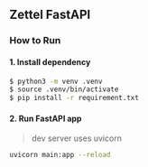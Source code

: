 ## Zettel FastAPI

### How to Run

#### 1. Install dependency

```bash
$ python3 -m venv .venv
$ source .venv/bin/activate
$ pip install -r requirement.txt
```

#### 2. Run FastAPI app

> dev server uses uvicorn

```bash
uvicorn main:app --reload
```
